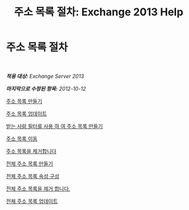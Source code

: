 ﻿---
title: '주소 목록 절차: Exchange 2013 Help'
TOCTitle: 주소 목록 절차
ms:assetid: 44c87349-964b-4700-9ce9-87bd4cb2249e
ms:mtpsurl: https://technet.microsoft.com/ko-kr/library/Aa997686(v=EXCHG.150)
ms:contentKeyID: 50482983
ms.date: 05/22/2018
mtps_version: v=EXCHG.150
ms.translationtype: MT
---

# 주소 목록 절차

 

_**적용 대상:** Exchange Server 2013_

_**마지막으로 수정된 항목:** 2012-10-12_

[주소 목록 만들기](create-an-address-list-exchange-2013-help.md)

[주소 목록 업데이트](update-an-address-list-exchange-2013-help.md)

[받는 사람 필터를 사용 하 여 주소 목록 만들기](https://docs.microsoft.com/ko-kr/exchange/address-books/address-lists/use-recipient-filters-to-create-an-address-list)

[주소 목록 이동](move-an-address-list-exchange-2013-help.md)

[주소 목록을 제거합니다](remove-an-address-list-exchange-2013-help.md)

[전체 주소 목록 만들기](https://docs.microsoft.com/ko-kr/exchange/address-books/address-lists/create-global-address-list)

[전체 주소 목록 속성 구성](https://docs.microsoft.com/ko-kr/exchange/address-books/address-lists/configure-global-address-list-properties)

[전체 주소 목록을 제거 합니다.](https://docs.microsoft.com/ko-kr/exchange/address-books/address-lists/remove-a-global-address-list)

[전체 주소 목록 업데이트](update-a-global-address-list-exchange-2013-help.md)

